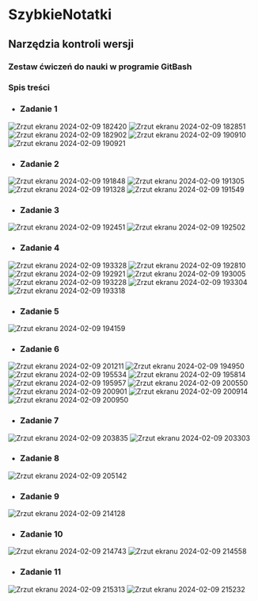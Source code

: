 # SzybkieNotatki

## Narzędzia kontroli wersji 
### Zestaw ćwiczeń do nauki w programie GitBash

### Spis treści
* ### Zadanie 1
![Zrzut ekranu 2024-02-09 182420](https://github.com/Razil94/repo-1/assets/148622160/900015a2-b2bb-4b37-99b5-f2c1cb7f1111)
![Zrzut ekranu 2024-02-09 182851](https://github.com/Razil94/repo-1/assets/148622160/aea838e3-2f68-4f14-8048-bc3af21141be)
![Zrzut ekranu 2024-02-09 182902](https://github.com/Razil94/repo-1/assets/148622160/50f93645-67b4-4cfd-8d5d-0dd955881b7e)
![Zrzut ekranu 2024-02-09 190910](https://github.com/Razil94/repo-1/assets/148622160/11bff9d8-8165-4c0a-a618-8d0f3c872646)
![Zrzut ekranu 2024-02-09 190921](https://github.com/Razil94/repo-1/assets/148622160/f75abe6d-a48b-458e-88f7-a9dd91d5d8cd)

* ### Zadanie 2
![Zrzut ekranu 2024-02-09 191848](https://github.com/Razil94/repo-1/assets/148622160/97c10cb8-69bc-4ccc-8f82-e4c659f2ca12)
![Zrzut ekranu 2024-02-09 191305](https://github.com/Razil94/repo-1/assets/148622160/51df53a2-9cfe-48d8-bd2d-06bc1ff51134)
![Zrzut ekranu 2024-02-09 191328](https://github.com/Razil94/repo-1/assets/148622160/06441588-256f-4ee7-a32a-34091f281081)
![Zrzut ekranu 2024-02-09 191549](https://github.com/Razil94/repo-1/assets/148622160/4ecb6294-d071-408e-b7dd-a61c33466ad7)

* ### Zadanie 3
![Zrzut ekranu 2024-02-09 192451](https://github.com/Razil94/repo-1/assets/148622160/9f59b07d-3e25-4a7a-a81e-a13cb2535a15)
![Zrzut ekranu 2024-02-09 192502](https://github.com/Razil94/repo-1/assets/148622160/626ebb63-1b93-4b94-ac7c-9c525bcd2b54)

* ### Zadanie 4
![Zrzut ekranu 2024-02-09 193328](https://github.com/Razil94/repo-1/assets/148622160/6338ca7b-348a-47ab-8750-bf6d7d6061f2)
![Zrzut ekranu 2024-02-09 192810](https://github.com/Razil94/repo-1/assets/148622160/38913fb7-d028-481e-b049-e02288ddb5a6)
![Zrzut ekranu 2024-02-09 192921](https://github.com/Razil94/repo-1/assets/148622160/788d9b9e-ef1a-4e8a-be74-a279f64a689e)
![Zrzut ekranu 2024-02-09 193005](https://github.com/Razil94/repo-1/assets/148622160/ac5ef712-8bdd-4c94-b8aa-a99b8ef00bad)
![Zrzut ekranu 2024-02-09 193228](https://github.com/Razil94/repo-1/assets/148622160/528fdb8f-dd5e-45db-a5ac-fb0c495fb06c)
![Zrzut ekranu 2024-02-09 193304](https://github.com/Razil94/repo-1/assets/148622160/45c59aec-a7ac-4fe8-9060-e4e002b4976b)
![Zrzut ekranu 2024-02-09 193318](https://github.com/Razil94/repo-1/assets/148622160/a91b57bf-c84f-487c-a31f-045dc5295e0a)

* ### Zadanie 5
![Zrzut ekranu 2024-02-09 194159](https://github.com/Razil94/repo-1/assets/148622160/a4cd0f77-1419-4732-bb5f-913485322c62)

* ### Zadanie 6
![Zrzut ekranu 2024-02-09 201211](https://github.com/Razil94/repo-1/assets/148622160/8e7c04bf-9c4c-477e-9a9a-e228cf5c8f56)
![Zrzut ekranu 2024-02-09 194950](https://github.com/Razil94/repo-1/assets/148622160/7d1c9f48-57d5-4b2c-8ac4-9b6af2b35e10)
![Zrzut ekranu 2024-02-09 195534](https://github.com/Razil94/repo-1/assets/148622160/f883b311-de05-43e6-b71d-49d84f1aa738)
![Zrzut ekranu 2024-02-09 195814](https://github.com/Razil94/repo-1/assets/148622160/ce425ac2-6ebc-4ca3-9a15-c11b9164fc4c)
![Zrzut ekranu 2024-02-09 195957](https://github.com/Razil94/repo-1/assets/148622160/2e0b4180-d336-4d1c-9004-723c47c66067)
![Zrzut ekranu 2024-02-09 200550](https://github.com/Razil94/repo-1/assets/148622160/3049d7d0-e6e0-4f98-af05-a77a4532aac5)
![Zrzut ekranu 2024-02-09 200901](https://github.com/Razil94/repo-1/assets/148622160/f4ea4623-9345-44cc-8128-f8e13cc6ca58)
![Zrzut ekranu 2024-02-09 200914](https://github.com/Razil94/repo-1/assets/148622160/de8d199a-7a81-4598-bdcd-4b1d8eae3ac2)
![Zrzut ekranu 2024-02-09 200950](https://github.com/Razil94/repo-1/assets/148622160/567c54bc-3702-4d05-84ed-539e78bb47ec)

* ### Zadanie 7
![Zrzut ekranu 2024-02-09 203835](https://github.com/Razil94/repo-1/assets/148622160/e9ed1a95-c8d1-490d-a677-328f3e3e8a5f)
![Zrzut ekranu 2024-02-09 203303](https://github.com/Razil94/repo-1/assets/148622160/fe901b92-365c-408d-ac43-c61813380102)

* ### Zadanie 8
![Zrzut ekranu 2024-02-09 205142](https://github.com/Razil94/repo-1/assets/148622160/85418726-73b2-4ff5-ab50-625d9c0c829c)

* ### Zadanie 9
![Zrzut ekranu 2024-02-09 214128](https://github.com/Razil94/repo-1/assets/148622160/924df91c-4cbe-4090-b3be-28b3b97b0f72)

* ### Zadanie 10
![Zrzut ekranu 2024-02-09 214743](https://github.com/Razil94/repo-1/assets/148622160/2533ca05-bd03-494d-a55d-76800e824724)
![Zrzut ekranu 2024-02-09 214558](https://github.com/Razil94/repo-1/assets/148622160/99ee4686-9cfa-430d-80fa-83058aa47192)

* ### Zadanie 11
![Zrzut ekranu 2024-02-09 215313](https://github.com/Razil94/repo-1/assets/148622160/13bc5ae0-33fe-444d-9105-d6aa1eeabb8b)
![Zrzut ekranu 2024-02-09 215232](https://github.com/Razil94/repo-1/assets/148622160/6030a42d-267e-4f00-bda6-686de213614a)

